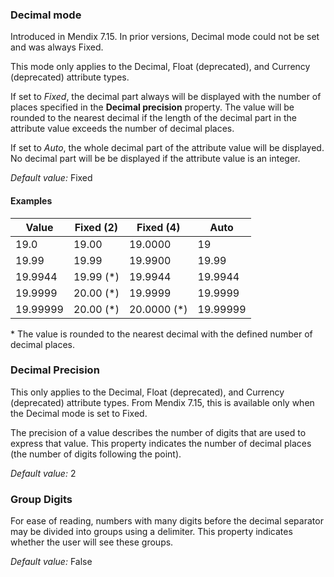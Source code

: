 ### Decimal mode

<div class="alert alert-info">

Introduced in Mendix 7.15. In prior versions, Decimal mode could not be set and was always Fixed.

</div>

<div class="alert alert-info">

This mode only applies to the Decimal, Float (deprecated), and Currency (deprecated) attribute types.

</div>

If set to *Fixed*, the decimal part always will be displayed with the number of places specified in the **Decimal precision** property. The value will be rounded to the nearest decimal if the length of the decimal part in the attribute value exceeds the number of decimal places.

If set to *Auto*, the whole decimal part of the attribute value will be displayed. No decimal part will be be displayed if the attribute value is an integer.

*Default value:* Fixed

#### Examples

| Value    | Fixed (2)  | Fixed (4)    | Auto     |
| -------- | ---------- | ------------ | -------- |
| 19.0     | 19.00      | 19.0000      | 19       |
| 19.99    | 19.99      | 19.9900      | 19.99    |
| 19.9944  | 19.99 (\*) | 19.9944      | 19.9944  |
| 19.9999  | 20.00 (\*) | 19.9999      | 19.9999  |
| 19.99999 | 20.00 (\*) | 20.0000 (\*) | 19.99999 |

\* The value is rounded to the nearest decimal with the defined number of decimal places.

### Decimal Precision

<div class="alert alert-info">

This only applies to the Decimal, Float (deprecated), and Currency (deprecated) attribute types. From Mendix 7.15, this is available only when the Decimal mode is set to Fixed.

</div>

The precision of a value describes the number of digits that are used to express that value. This property indicates the number of decimal places (the number of digits following the point).

*Default value:* 2

### Group Digits

For ease of reading, numbers with many digits before the decimal separator may be divided into groups using a delimiter. This property indicates whether the user will see these groups.

*Default value:* False
